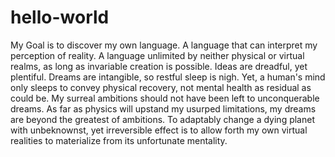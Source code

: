 # hello-world
My Goal is to discover my own language.
A language that can interpret my perception of reality.
A language unlimited by neither physical or virtual realms, as long as invariable creation is possible.
Ideas are dreadful, yet plentiful. 
Dreams are intangible, so restful sleep is nigh.
Yet, a human's mind only sleeps to convey physical recovery, not mental health as residual as could be. 
My surreal ambitions should not have been left to unconquerable dreams. 
As far as physics will upstand my usurped limitations, my dreams are beyond the greatest of ambitions. 
To adaptably change a dying planet with unbeknownst, yet irreversible effect is to
allow forth my own virtual realities to materialize from its unfortunate mentality.
